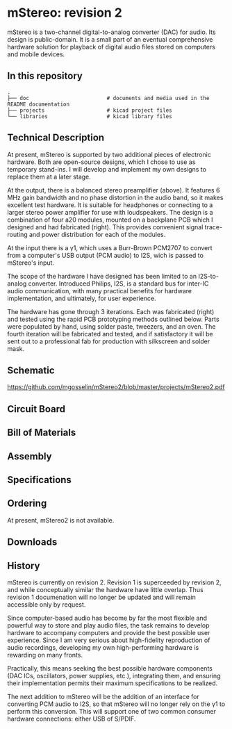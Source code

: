 mStereo: revision 2
========

mStereo is a two-channel digital-to-analog converter (DAC) for audio. Its design is public-domain.  It is a small part of an eventual comprehensive hardware solution for playback of digital audio files stored on computers and mobile devices. 

In this repository
--------------------
    .
    ├── doc                         # documents and media used in the README documentation
    ├── projects                    # kicad project files
    └── libraries                   # kicad library files
    
Technical Description
--------
At present, mStereo is supported by two additional pieces of electronic hardware. Both are open-source designs, which I chose to use as temporary stand-ins. I will develop and implement my own designs to replace them at a later stage.

At the output, there is a balanced stereo preamplifier (above). It features 6 MHz gain bandwidth and no phase distortion in the audio band, so it makes excellent test hardware. It is suitable for headphones or connecting to a larger stereo power amplifier for use with loudspeakers. The design is a combination of four a20 modules, mounted on a backplane PCB which I designed and had fabricated (right). This provides convenient signal trace-routing and power distribution for each of the modules.

At the input there is a γ1, which uses a Burr-Brown PCM2707 to convert from a computer's USB output (PCM audio) to I2S, wich is passed to mStereo's input.

The scope of the hardware I have designed has been limited to an I2S-to-analog converter. Introduced Philips, I2S, is a standard bus for inter-IC audio communication, with many practical benefits for hardware implementation, and ultimately, for user experience.

The hardware has gone through 3 iterations. Each was fabricated (right) and tested using the rapid PCB prototyping methods outlined below. Parts were populated by hand, using solder paste, tweezers, and an oven. The fourth iteration will be fabricated and tested, and if satisfactory it will be sent out to a professional fab for production with silkscreen and solder mask.

Schematic
--------

https://github.com/mgosselin/mStereo2/blob/master/projects/mStereo2.pdf

Circuit Board
--------

Bill of Materials
--------

Assembly
--------

Specifications
--------

Ordering
--------
At present, mStereo2 is not available.

Downloads
--------

History
--------

mStereo is currently on revision 2.  Revision 1 is superceeded by revision 2, and while conceptually similar the hardware have little overlap.  Thus revision 1 documenation will no longer be updated and will remain accessible only by request.  

Since computer-based audio has become by far the most flexible and powerful way to store and play audio files, the task remains to develop hardware to accompany computers and provide the best possible user experience. Since I am very serious about high-fidelity reproduction of audio recordings, developing my own high-performing hardware is rewarding on many fronts.

Practically, this means seeking the best possible hardware components (DAC ICs, oscillators, power supplies, etc.), integrating them, and ensuring their implementation permits their maximum specifications to be realized.

The next addition to mStereo will be the addition of an interface for converting PCM audio to I2S, so that mStereo will no longer rely on the γ1 to perform this conversion. This will support one of two common consumer hardware connections: either USB of S/PDIF.
